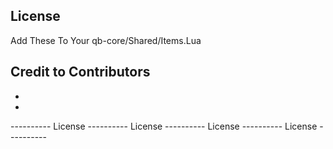 ## License
Add These To Your qb-core/Shared/Items.Lua

## Credit to Contributors
 - 
 - 


----------  License  ----------  License  ----------  License  ----------  License  ----------


